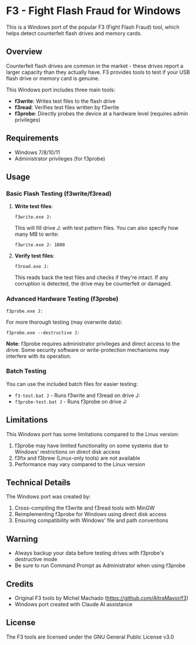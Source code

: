 # F3 - Fight Flash Fraud for Windows

This is a Windows port of the popular F3 (Fight Flash Fraud) tool, which helps detect counterfeit flash drives and memory cards.

## Overview

Counterfeit flash drives are common in the market - these drives report a larger capacity than they actually have. F3 provides tools to test if your USB flash drive or memory card is genuine.

This Windows port includes three main tools:

- **f3write**: Writes test files to the flash drive
- **f3read**: Verifies test files written by f3write
- **f3probe**: Directly probes the device at a hardware level (requires admin privileges)

## Requirements

- Windows 7/8/10/11
- Administrator privileges (for f3probe)

## Usage

### Basic Flash Testing (f3write/f3read)

1. **Write test files**:
   ```
   f3write.exe J:
   ```
   This will fill drive J: with test pattern files. You can also specify how many MB to write:
   ```
   f3write.exe J: 1000
   ```
   
2. **Verify test files**:
   ```
   f3read.exe J:
   ```
   This reads back the test files and checks if they're intact. If any corruption is detected, the drive may be counterfeit or damaged.

### Advanced Hardware Testing (f3probe)

```
f3probe.exe J:
```

For more thorough testing (may overwrite data):
```
f3probe.exe --destructive J:
```

**Note**: f3probe requires administrator privileges and direct access to the drive. Some security software or write-protection mechanisms may interfere with its operation.

### Batch Testing

You can use the included batch files for easier testing:
- `f3-test.bat J` - Runs f3write and f3read on drive J:
- `f3probe-test.bat J` - Runs f3probe on drive J:

## Limitations

This Windows port has some limitations compared to the Linux version:

1. f3probe may have limited functionality on some systems due to Windows' restrictions on direct disk access
2. f3fix and f3brew (Linux-only tools) are not available
3. Performance may vary compared to the Linux version

## Technical Details

The Windows port was created by:
1. Cross-compiling the f3write and f3read tools with MinGW
2. Reimplementing f3probe for Windows using direct disk access
3. Ensuring compatibility with Windows' file and path conventions

## Warning

- Always backup your data before testing drives with f3probe's destructive mode
- Be sure to run Command Prompt as Administrator when using f3probe

## Credits

- Original F3 tools by Michel Machado (https://github.com/AltraMayor/f3)
- Windows port created with Claude AI assistance

## License

The F3 tools are licensed under the GNU General Public License v3.0